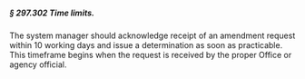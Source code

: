 ##### § 297.302 Time limits. #####

The system manager should acknowledge receipt of an amendment request within 10 working days and issue a determination as soon as practicable. This timeframe begins when the request is received by the proper Office or agency official.